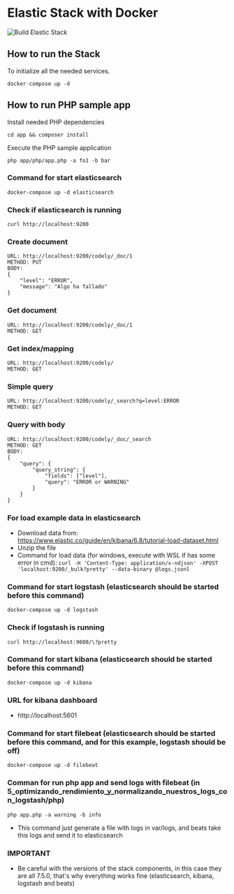 # Elastic Stack with Docker
![Build Elastic Stack](https://github.com/CodelyTV/elastic-stack-example/workflows/Build%20Elastic%20Stack/badge.svg)

## How to run the Stack

To initialize all the needed services.

```
docker-compose up -d 
```  

## How to run PHP sample app

Install needed PHP dependencies

```
cd app && composer install
```  

Execute the PHP sample application

```
php app/php/app.php -a fo1 -b bar
```

### Command for start elasticsearch
```
docker-compose up -d elasticsearch
```

### Check if elasticsearch is running
```
curl http://localhost:9200
```

### Create document
```
URL: http://localhost:9200/codely/_doc/1
METHOD: PUT
BODY:
{
    "level": "ERROR",
    "message": "Algo ha fallado"
}
```

### Get document
```
URL: http://localhost:9200/codely/_doc/1
METHOD: GET
```

### Get index/mapping
```
URL: http://localhost:9200/codely/
METHOD: GET
```
### Simple query
```
URL: http://localhost:9200/codely/_search?q=level:ERROR
METHOD: GET
```

### Query with body
```
URL: http://localhost:9200/codely/_doc/_search
METHOD: GET
BODY:
{
    "query": {
        "query_string": {
            "fields": ["level"],
            "query": "ERROR or WARNING"
        }
    }
}
```

### For load example data in elasticsearch
- Download data from: https://www.elastic.co/guide/en/kibana/6.8/tutorial-load-dataset.html
- Unzip the file
- Command for load data (for windows, execute with WSL if has some error in cmd): `curl -H 'Content-Type: application/x-ndjson' -XPOST 'localhost:9200/_bulk?pretty' --data-binary @logs.jsonl`

### Command for start logstash (elasticsearch should be started before this command)
```
docker-compose up -d logstash
```

### Check if logstash is running
```
curl http://localhost:9600/\?pretty
```

### Command for start kibana (elasticsearch should be started before this command)
```
docker-compose up -d kibana
```

### URL for kibana dashboard
- http://localhost:5601

### Command for start filebeat (elasticsearch should be started before this command, and for this example, logstash should be off)
```
docker-compose up -d filebeat
```

### Comman for run php app and send logs with filebeat (in 5_optimizando_rendimiento_y_normalizando_nuestros_logs_con_logstash/php)
```
php app.php -a warning -b info
```
- This command just generate a file with logs in var/logs, and beats take this logs and send it to elasticsearch

### IMPORTANT
- Be careful with the versions of the stack components, in this case they are all 7.5.0, that's why everything works fine (elasticsearch, kibana, logstash and beats)
